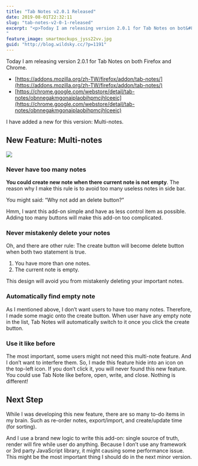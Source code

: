 ```yaml
---
title: "Tab Notes v2.0.1 Released"
date: 2019-08-01T22:32:11
slug: "tab-notes-v2-0-1-released"
excerpt: "<p>Today I am releasing version 2.0.1 for Tab Notes on bot&#8230;</p>
"
feature_image: smartmockups_jyss22vv.jpg
guid: "http://blog.wildsky.cc/?p=1191"
---
```

Today I am releasing version 2.0.1 for Tab Notes on both Firefox and Chrome.

*   [https://addons.mozilla.org/zh-TW/firefox/addon/tab-notes/](https://addons.mozilla.org/zh-TW/firefox/addon/tab-notes/)
*   [https://chrome.google.com/webstore/detail/tab-notes/obnnegakmgonaiplaobihpmcjhlceeic](https://chrome.google.com/webstore/detail/tab-notes/obnnegakmgonaiplaobihpmcjhlceeic)

I have added a new for this version: Multi-notes.

New Feature: Multi-notes
------------------------

![](/images/Screen-Shot-2019-08-01-at-22.01.03.png)

### Never have too many notes

**You could create new note when there current note is not empty**. The reason why I make this rule is to avoid too many useless notes in side bar.

You might said: “Why not add an delete button?”

Hmm, I want this add-on simple and have as less control item as possible. Adding too many buttons will make this add-on too complicated.

### Never mistakenly delete your notes

Oh, and there are other rule: The create button will become delete button when both two statement is true.

1.  You have more than one notes.
2.  The current note is empty.

This design will avoid you from mistakenly deleting your important notes.

### Automatically find empty note

As I mentioned above, I don’t want users to have too many notes. Therefore, I made some magic onto the create button. When user have any empty note in the list, Tab Notes will automatically switch to it once you click the create button.

### Use it like before

The most important, some users might not need this multi-note feature. And I don’t want to interfere them. So, I made this feature hide into an icon on the top-left icon. If you don’t click it, you will never found this new feature. You could use Tab Note like before, open, write, and close. Nothing is different!

Next Step
---------

While I was developing this new feature, there are so many to-do items in my brain. Such as re-order notes, export/import, and create/update time (for sorting).

And I use a brand new logic to write this add-on: single source of truth, render will fire while user do anything. Because I don’t use any framework or 3rd party JavaScript library, it might causing some performance issue. This might be the most important thing I should do in the next minor version.

